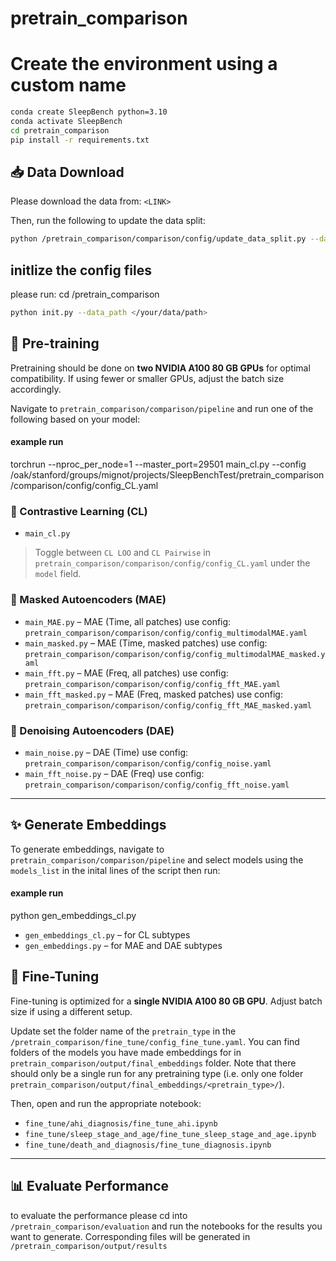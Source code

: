 # pretrain_comparison


# Create the environment using a custom name
```bash
conda create SleepBench python=3.10
conda activate SleepBench
cd pretrain_comparison
pip install -r requirements.txt
```

## 📥 Data Download

Please download the data from: `<LINK>`

Then, run the following to update the data split:

```bash
python /pretrain_comparison/comparison/config/update_data_split.py --data_path </your/data/path>
```

## initlize the config files

please run:
cd /pretrain_comparison
```bash
python init.py --data_path </your/data/path>
```

## 🔁 Pre-training

Pretraining should be done on **two NVIDIA A100 80 GB GPUs** for optimal compatibility. If using fewer or smaller GPUs, adjust the batch size accordingly.

Navigate to `pretrain_comparison/comparison/pipeline` and run one of the following based on your model:
#### example run
torchrun --nproc_per_node=1 --master_port=29501 main_cl.py --config /oak/stanford/groups/mignot/projects/SleepBenchTest/pretrain_comparison/comparison/config/config_CL.yaml

### 🔹 Contrastive Learning (CL)
- `main_cl.py`
> Toggle between `CL LOO` and `CL Pairwise` in `pretrain_comparison/comparison/config/config_CL.yaml` under the `model` field.


### 🔹 Masked Autoencoders (MAE)
- `main_MAE.py` – MAE (Time, all patches) use config: `pretrain_comparison/comparison/config/config_multimodalMAE.yaml`
- `main_masked.py` – MAE (Time, masked patches) use config: `pretrain_comparison/comparison/config/config_multimodalMAE_masked.yaml`
- `main_fft.py` – MAE (Freq, all patches) use config: `pretrain_comparison/comparison/config/config_fft_MAE.yaml`
- `main_fft_masked.py` – MAE (Freq, masked patches) use config: `pretrain_comparison/comparison/config/config_fft_MAE_masked.yaml`

### 🔹 Denoising Autoencoders (DAE)
- `main_noise.py` – DAE (Time) use config: `pretrain_comparison/comparison/config/config_noise.yaml`
- `main_fft_noise.py` – DAE (Freq) use config: `pretrain_comparison/comparison/config/config_fft_noise.yaml`

---


## ✨ Generate Embeddings


To generate embeddings, navigate to `pretrain_comparison/comparison/pipeline` and select models using the `models_list` in the inital lines of the script then run:

#### example run
python gen_embeddings_cl.py

- `gen_embeddings_cl.py` – for CL subtypes
- `gen_embeddings.py`  – for MAE and DAE subtypes


## 🧪 Fine-Tuning

Fine-tuning is optimized for a **single NVIDIA A100 80 GB GPU**. Adjust batch size if using a different setup.

Update set the folder name of the `pretrain_type` in the `/pretrain_comparison/fine_tune/config_fine_tune.yaml`. You can find folders of the models you have made embeddings for in `pretrain_comparison/output/final_embeddings` folder. Note that there should only be a single run for any pretraining type (i.e. only one folder `pretrain_comparison/output/final_embeddings/<pretrain_type>/`).

Then, open and run the appropriate notebook:

- `fine_tune/ahi_diagnosis/fine_tune_ahi.ipynb`
- `fine_tune/sleep_stage_and_age/fine_tune_sleep_stage_and_age.ipynb`
- `fine_tune/death_and_diagnosis/fine_tune_diagnosis.ipynb`

---


## 📊 Evaluate Performance

to evaluate the performance please cd into `/pretrain_comparison/evaluation` and run the notebooks for the results you want to generate. Corresponding files will be generated in `/pretrain_comparison/output/results`

